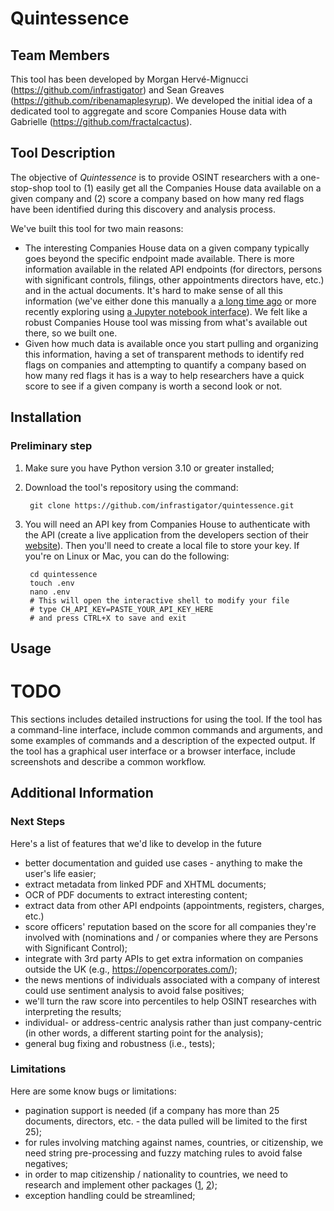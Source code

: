 # Quintessence

## Team Members
This tool has been developed by Morgan Hervé-Mignucci (https://github.com/infrastigator) and Sean Greaves (https://github.com/ribenamaplesyrup).
We developed the initial idea of a dedicated tool to aggregate and score Companies House data with Gabrielle (https://github.com/fractalcactus).

## Tool Description
The objective of _Quintessence_ is to provide OSINT researchers with a one-stop-shop tool to (1) easily get all the Companies House data available on a given company and (2) score a company based on how many red flags have been identified during this discovery and analysis process.

We've built this tool for two main reasons:
* The interesting Companies House data on a given company typically goes beyond the specific endpoint made available. There is more information available in the related API endpoints (for directors, persons with significant controls, filings, other appointments directors have, etc.) and in the actual documents. It's hard to make sense of all this information (we've either done this manually a [a long time ago](https://www.climatepolicyinitiative.org/publication/san-giorgio-group-case-studies-walney-offshore-windfarms/) or more recently exploring using [a Jupyter notebook interface](https://github.com/ribenamaplesyrup/sugartrail)). We felt like a robust Companies House tool was missing from what's available out there, so we built one.
* Given how much data is available once you start pulling and organizing this information, having a set of transparent methods to identify red flags on companies and attempting to quantify a company based on how many red flags it has is a way to help researchers have a quick score to see if a given company is worth a second look or not.

## Installation
### Preliminary step
1. Make sure you have Python version 3.10 or greater installed;
2. Download the tool's repository using the command:

        git clone https://github.com/infrastigator/quintessence.git

3. You will need an API key from Companies House to authenticate with the API (create a live application from the developers section of their [website](https://find-and-update.company-information.service.gov.uk/)).
Then you'll need to create a local file to store your key. If you're on Linux or Mac, you can do the following:

        cd quintessence
        touch .env
        nano .env
        # This will open the interactive shell to modify your file
        # type CH_API_KEY=PASTE_YOUR_API_KEY_HERE
        # and press CTRL+X to save and exit

## Usage
# TODO
This sections includes detailed instructions for using the tool.
If the tool has a command-line interface, include common commands and arguments, and some examples of commands and a description of the expected output. If the tool has a graphical user interface or a browser interface, include screenshots and describe a common workflow.

## Additional Information
### Next Steps
Here's a list of features that we'd like to develop in the future
* better documentation and guided use cases - anything to make the user's life easier; 
* extract metadata from linked PDF and XHTML documents;
* OCR of PDF documents to extract interesting content;
* extract data from other API endpoints (appointments, registers, charges, etc.)
* score officers' reputation based on the score for all companies they're involved with (nominations and / or companies where they are Persons with Significant Control);
* integrate with 3rd party APIs to get extra information on companies outside the UK (e.g., https://opencorporates.com/);
* the news mentions of individuals associated with a company of interest could use sentiment analysis to avoid false positives;
* we'll turn the raw score into percentiles to help OSINT researches with interpreting the results;
* individual- or address-centric analysis rather than just company-centric (in other words, a different starting point for the analysis);
* general bug fixing and robustness (i.e., tests);

### Limitations
Here are some know bugs or limitations:
* pagination support is needed (if a company has more than 25 documents, directors, etc. - the data pulled will be limited to the first 25);
* for rules involving matching against names, countries, or citizenship, we need string pre-processing and fuzzy matching rules to avoid false negatives;
* in order to map citizenship / nationality to countries, we need to research and implement other packages ([1](https://github.com/flyingcircusio/pycountry), [2](https://github.com/knowitall/chunkedextractor/blob/master/src/main/resources/edu/knowitall/chunkedextractor/demonyms.csv)); 
* exception handling could be streamlined;
